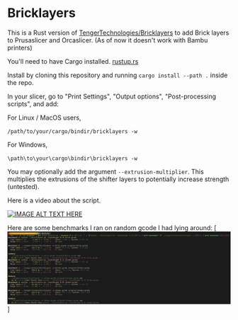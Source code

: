 # Bricklayers
This is a Rust version of [TengerTechnologies/Bricklayers](https://github.com/TengerTechnologies/Bricklayers) to add Brick layers to Prusaslicer and Orcaslicer.
(As of now it doesn't work with Bambu printers)

You'll need to have Cargo installed. [rustup.rs](https://rustup.rs)

Install by cloning this repository and running `cargo install --path .` inside the repo.

<!-- Alternatively, download a release for your platform from Releases. -->

In your slicer, go to "Print Settings", "Output options", "Post-processing scripts", and add:

For Linux / MacOS users,
```
/path/to/your/cargo/bindir/bricklayers -w
```

For Windows,
```
\path\to\your\cargo\bindir\bricklayers -w
```

You may optionally add the argument `--extrusion-multiplier`. This multiplies the extrusions of the shifter layers to potentially increase strength (untested).

Here is a video about the script.

[![IMAGE ALT TEXT HERE](https://img.youtube.com/vi/EqRdQOoK5hc/0.jpg)](https://www.youtube.com/watch?v=EqRdQOoK5hc)

Here are some benchmarks I ran on random gcode I had lying around:
[![screenshot showing benchmark results](./benchmarks/20250125.png)]
